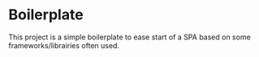 # Boilerplate

This project is a simple boilerplate to ease start of a SPA based on some frameworks/librairies often used.
